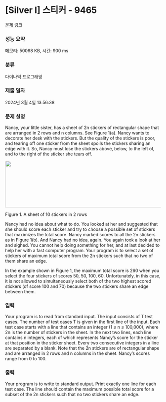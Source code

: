 # [Silver I] 스티커 - 9465 

[문제 링크](https://www.acmicpc.net/problem/9465) 

### 성능 요약

메모리: 50068 KB, 시간: 900 ms

### 분류

다이나믹 프로그래밍

### 제출 일자

2024년 3월 4일 13:56:38

### 문제 설명

<p>Nancy, your little sister, has a sheet of 2n stickers of rectangular shape that are arranged in 2 rows and n columns. See Figure 1(a). Nancy wants to decorate her desk with the stickers. But the quality of the stickers is poor, and tearing off one sticker from the sheet spoils the stickers sharing an edge with it. So, Nancy must lose the stickers above, below, to the left of, and to the right of the sticker she tears off. </p>

<p><img alt="" src="https://www.acmicpc.net/upload/images/sticker.png" style="height:150px; width:575px"></p>

<p>Figure 1. A sheet of 10 stickers in 2 rows </p>

<p>Nancy had no idea about what to do. You looked at her and suggested that she should score each sticker and try to choose a possible set of stickers that maximizes the total score. Nancy marked scores to all the 2n stickers as in Figure 1(b). And Nancy had no idea, again. You again took a look at her and sighed. You cannot help doing something for her, and at last decided to help her with a fast computer program. Your program is to select a set of stickers of maximum total score from the 2n stickers such that no two of them share an edge.</p>

<p>In the example shown in Figure 1, the maximum total score is 260 when you select the four stickers of scores 50, 50, 100, 60. Unfortunately, in this case, it is not allowed to simultaneously select both of the two highest scored stickers (of score 100 and 70) because the two stickers share an edge between them. </p>

### 입력 

 <p>Your program is to read from standard input. The input consists of T test cases. The number of test cases T is given in the first line of the input. Each test case starts with a line that contains an integer (1 ≤ n ≤ 100,000), where 2n is the number of stickers in the sheet. In the next two lines, each line contains n integers, each of which represents Nancy’s score for the sticker at that position in the sticker sheet. Every two consecutive integers in a line are separated by a blank. Note that the 2n stickers are of rectangular shape and are arranged in 2 rows and n columns in the sheet. Nancy’s scores range from 0 to 100. </p>

### 출력 

 <p>Your program is to write to standard output. Print exactly one line for each test case. The line should contain the maximum possible total score for a subset of the 2n stickers such that no two stickers share an edge. </p>

<p> </p>

